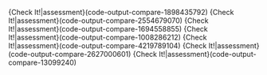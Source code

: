 {Check It!|assessment}(code-output-compare-1898435792)
{Check It!|assessment}(code-output-compare-2554679070)
{Check It!|assessment}(code-output-compare-1694558855)
{Check It!|assessment}(code-output-compare-1008286212)
{Check It!|assessment}(code-output-compare-4219789104)
{Check It!|assessment}(code-output-compare-2627000601)
{Check It!|assessment}(code-output-compare-13099240)
